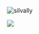 <!--
**type-null/type-null** is a ✨ _special_ ✨ repository because its `README.md` (this file) appears on your GitHub profile.

Here are some ideas to get you started:

- 🔭 I’m currently working on ...
- 🌱 I’m currently learning ...
- 👯 I’m looking to collaborate on ...
- 🤔 I’m looking for help with ...
- 💬 Ask me about ...
- 📫 How to reach me: ...
- 😄 Pronouns: ...
- ⚡ Fun fact: ...
-->

![silvally](https://cdn.bulbagarden.net/upload/8/88/006Charizard-Gigantamax.png)

![](https://visitor-badge.glitch.me/badge?page_id=type-null.type-null)
